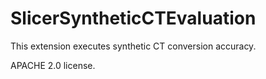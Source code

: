 # SlicerSyntheticCTEvaluation
This extension executes synthetic CT conversion accuracy.

APACHE 2.0 license.
